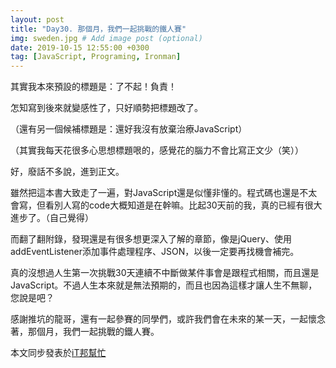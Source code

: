 ```yaml
---
layout: post
title: "Day30. 那個月，我們一起挑戰的鐵人賽"
img: sweden.jpg # Add image post (optional)
date: 2019-10-15 12:55:00 +0300
tag: [JavaScript, Programing, Ironman]
---
```

其實我本來預設的標題是：了不起！負責！

怎知寫到後來就變感性了，只好順勢把標題改了。

（還有另一個候補標題是：還好我沒有放棄治療JavaScript）

（其實我每天花很多心思想標題哏的，感覺花的腦力不會比寫正文少（笑））


好，廢話不多說，進到正文。


雖然把這本書大致走了一遍，對JavaScript還是似懂非懂的。程式碼也還是不太會寫，但看別人寫的code大概知道是在幹嘛。比起30天前的我，真的已經有很大進步了。（自己覺得）

而翻了翻附錄，發現還是有很多想更深入了解的章節，像是jQuery、使用addEventListener添加事件處理程序、JSON，以後一定要再找機會補完。


真的沒想過人生第一次挑戰30天連續不中斷做某件事會是跟程式相關，而且還是JavaScript。不過人生本來就是無法預期的，而且也因為這樣才讓人生不無聊，您說是吧？


感謝推坑的龍哥，還有一起參賽的同學們，或許我們會在未來的某一天，一起懷念著，那個月，我們一起挑戰的鐵人賽。



本文同步發表於[iT邦幫忙](https://ithelp.ithome.com.tw/articles/10228076)